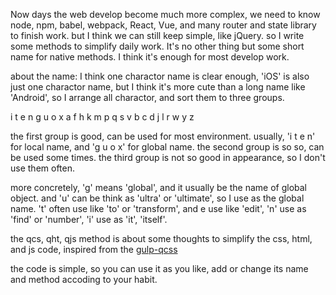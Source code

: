 Now days the web develop become much more complex, we need to know node, npm, babel, webpack, React, Vue, and many router and state library to finish work.
but I think we can still keep simple, like jQuery. so I write some methods to simplify daily work. It's no other thing but some short name for native methods.
I think it's enough for most develop work.

about the name:
I think one charactor name is clear enough, 'iOS' is also just one charactor name, but I think it's more cute than a long name like 'Android', so I arrange all
charactor, and sort them to three groups.

i t e n g u o x
a f h k m p q s v
b c d j l r w y z

the first group is good, can be used for most environment. usually, 'i t e n' for local name, and 'g u o x' for global name.
the second group is so so, can be used some times.
the third group is not so good in appearance, so I don't use them often.

more concretely, 'g' means 'global', and it usually be the name of global object. and 'u' can be think as 'ultra' or 'ultimate', so I use as the global name.
't' often use like 'to' or 'transform', and e use like 'edit', 'n' use as 'find' or 'number', 'i' use as 'it', 'itself'.

the qcs, qht, qjs method is about some thoughts to simplify the css, html, and js code, inspired from the [gulp-qcss](https://github.com/zhangxinxu/gulp-qcss)

the code is simple, so you can use it as you like, add or change its name and method accoding to your habit.
